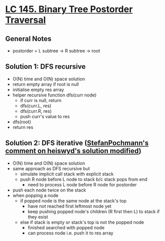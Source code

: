 # [LC 145. Binary Tree Postorder Traversal](https://leetcode.com/problems/binary-tree-postorder-traversal/)

## General Notes

- postorder =  L subtree -> R subtree -> root

## Solution 1: DFS recursive

- O(N) time and O(N) space solution
- return empty array if root is null
- initialise empty res array
- helper recursive function dfs(curr node)
  - if curr is null, return
  - dfs(curr.L, res)
  - dfs(curr.R, res)
  - push curr's value to res
- dfs(root)
- return res

## Solution 2: DFS iterative ([StefanPochmann's comment on heiswyd's solution modified](https://leetcode.com/problems/binary-tree-postorder-traversal/discuss/45582/A-real-Postorder-Traversal-.without-reverse-or-insert-4ms/432681))

- O(N) time and O(N) space solution
- same approach as DFS recursive but
  - simulate implicit call stack with explicit stack
  - push R node before L node to stack b/c stack pops from end
    - need to process L node before R node for postorder
- push each node twice on the stack
- when popping a node
  - if popped node is the same node at the stack's top
    - have not reached first leftmost node yet
    - keep pushing popped node's children (R first then L) to stack if they exist
  - else if stack is empty or stack's top is not the popped node
    - finished searched with popped node
    - can process node i.e. push it to res array